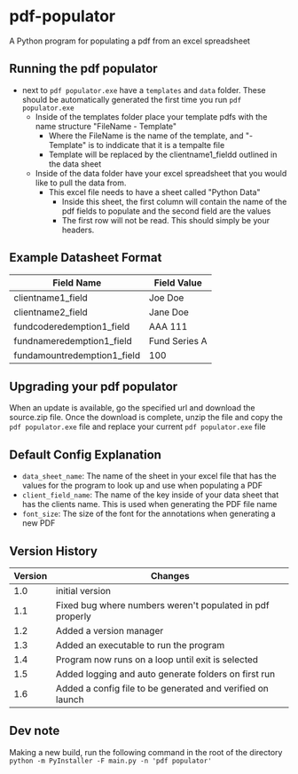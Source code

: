 # pdf-populator
A Python program for populating a pdf from an excel spreadsheet


## Running the pdf populator
- next to `pdf populator.exe` have a `templates` and `data` folder. These should be automatically generated the first time you run `pdf populator.exe`
    - Inside of the templates folder place your template pdfs with the name structure "FileName - Template"
        - Where the FileName is the name of the template, and "- Template" is to inddicate that it is a tempalte file
        - Template will be replaced by the clientname1_fieldd outlined in the data sheet
    - Inside of the data folder have your excel spreadsheet that you would like to pull the data from.
        - This excel file needs to have a sheet called "Python Data"
            - Inside this sheet, the first column will contain the name of the pdf fields to populate and the second field are the values
            - The first row will not be read. This should simply be your headers.


## Example Datasheet Format
| Field Name                    | Field Value               |
|-------------------------------|---------------------------|
| clientname1_field             | Joe Doe                   |
| clientname2_field             | Jane Doe                  |
| fundcoderedemption1_field     | AAA 111                   |
| fundnameredemption1_field     | Fund Series A             |
| fundamountredemption1_field   | 100                       |


## Upgrading your pdf populator
When an update is available, go the specified url and download the source.zip file.
Once the download is complete, unzip the file and copy the `pdf populator.exe` file and replace 
your current `pdf populator.exe` file


## Default Config Explanation
- `data_sheet_name`: The name of the sheet in your excel file that has the values for the program to look up and use when populating a PDF
- `client_field_name`: The name of the key inside of your data sheet that has the clients name. This is used when generating the PDF file name
- `font_size`: The size of the font for the annotations when generating a new PDF


## Version History
| Version | Changes                                                    |
|---------|------------------------------------------------------------|
| 1.0     | initial version                                            |
| 1.1     | Fixed bug where numbers weren't populated in pdf properly  |
| 1.2     | Added a version manager                                    |
| 1.3     | Added an executable to run the program                     |
| 1.4     | Program now runs on a loop until exit is selected          |
| 1.5     | Added logging and auto generate folders on first run       |
| 1.6     | Added a config file to be generated and verified on launch |


## Dev note
Making a new build, run the following command in the root of the directory
`python -m PyInstaller -F main.py -n 'pdf populator'`
